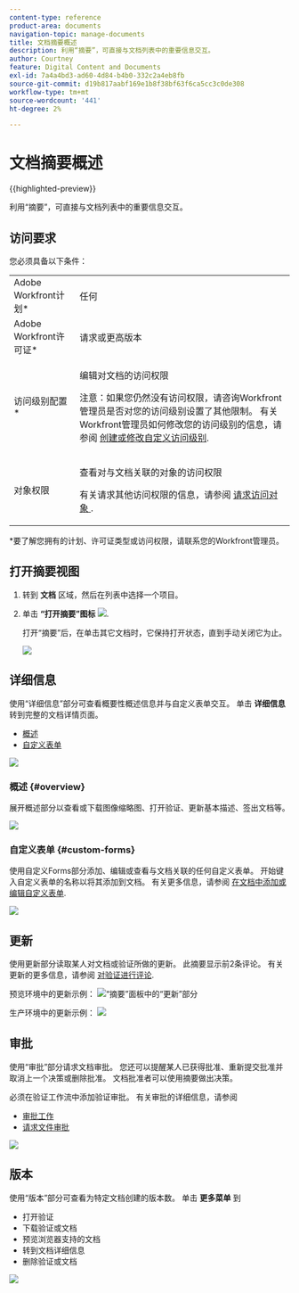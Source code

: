 ```yaml
---
content-type: reference
product-area: documents
navigation-topic: manage-documents
title: 文档摘要概述
description: 利用“摘要”，可直接与文档列表中的重要信息交互。
author: Courtney
feature: Digital Content and Documents
exl-id: 7a4a4bd3-ad60-4d84-b4b0-332c2a4eb8fb
source-git-commit: d19b817aabf169e1b8f38bf63f6ca5cc3c0de308
workflow-type: tm+mt
source-wordcount: '441'
ht-degree: 2%

---
```


# 文档摘要概述

{{highlighted-preview}}

利用“摘要”，可直接与文档列表中的重要信息交互。

## 访问要求

您必须具备以下条件：

<table style="table-layout:auto"> 
 <col> 
 </col> 
 <col> 
 </col> 
 <tbody> 
  <tr> 
   <td role="rowheader">Adobe Workfront计划*</td> 
   <td> <p> 任何</p> </td> 
  </tr> 
  <tr> 
   <td role="rowheader">Adobe Workfront许可证*</td> 
   <td> <p>请求或更高版本</p> </td> 
  </tr> 
  <tr data-mc-conditions=""> 
   <td role="rowheader">访问级别配置*</td> 
   <td> <p>编辑对文档的访问权限</p> <p>注意：如果您仍然没有访问权限，请咨询Workfront管理员是否对您的访问级别设置了其他限制。 有关Workfront管理员如何修改您的访问级别的信息，请参阅 <a href="../../administration-and-setup/add-users/configure-and-grant-access/create-modify-access-levels.md" class="MCXref xref">创建或修改自定义访问级别</a>.</p> </td> 
  </tr> 
  <tr data-mc-conditions=""> 
   <td role="rowheader">对象权限</td> 
   <td> <p>查看对与文档关联的对象的访问权限</p> <p>有关请求其他访问权限的信息，请参阅 <a href="../../workfront-basics/grant-and-request-access-to-objects/request-access.md" class="MCXref xref">请求访问对象 </a>.</p> </td> 
  </tr> 
 </tbody> 
</table>

&#42;要了解您拥有的计划、许可证类型或访问权限，请联系您的Workfront管理员。

## 打开摘要视图

1. 转到 **文档** 区域，然后在列表中选择一个项目。
1. 单击 **“打开摘要”图标** ![](assets/qs-summary-in-new-toolbar-small.png).

   打开“摘要”后，在单击其它文档时，它保持打开状态，直到手动关闭它为止。

   ![](assets/summary-details-350x585.png)

## 详细信息

使用“详细信息”部分可查看概要性概述信息并与自定义表单交互。 单击 **详细信息** 转到完整的文档详情页面。

* [概述](#overview)
* [自定义表单](#custom-forms)

![](assets/copy-of-doc-summary-details-section-350x404.png)

### 概述 {#overview}

展开概述部分以查看或下载图像缩略图、打开验证、更新基本描述、签出文档等。

![](assets/copy-of-doc-summary-with-overview-350x560.png)

### 自定义表单 {#custom-forms}

使用自定义Forms部分添加、编辑或查看与文档关联的任何自定义表单。 开始键入自定义表单的名称以将其添加到文档。 有关更多信息，请参阅 [在文档中添加或编辑自定义表单](../../documents/managing-documents/add-custom-form-documents.md).

![](assets/add-custom-form-doc-summary-350x265.png)

## 更新

使用更新部分读取某人对文档或验证所做的更新。 此摘要显示前2条评论。 有关更新的更多信息，请参阅 [对验证进行评论](../../review-and-approve-work/proofing/reviewing-proofs-within-workfront/comment-on-a-proof/comment-on-proof.md).

<div class="preview">

预览环境中的更新示例：
![“摘要”面板中的“更新”部分](assets/summary-updates-section-new-comments.png)

</div>

生产环境中的更新示例：
![](assets/summary-upddates,-approvals,-versions,-custom-forms-350x415.png)

## 审批

使用“审批”部分请求文档审批。 您还可以提醒某人已获得批准、重新提交批准并取消上一个决策或删除批准。 文档批准者可以使用摘要做出决策。

必须在验证工作流中添加验证审批。 有关审批的详细信息，请参阅

* [审批工作](../../review-and-approve-work/manage-approvals/approving-work.md)
* [请求文件审批](../../review-and-approve-work/manage-approvals/request-document-approvals.md)

![](assets/summary-upddates,-approvals,-versions,-custom-forms-350x415.png)

## 版本

使用“版本”部分可查看为特定文档创建的版本数。 单击 **更多菜单** 到

* 打开验证
* 下载验证或文档
* 预览浏览器支持的文档
* 转到文档详细信息
* 删除验证或文档

![](assets/summary-upddates,-approvals,-versions,-custom-forms-350x415.png)
